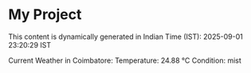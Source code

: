 # My Project

This content is dynamically generated in Indian Time (IST): 2025-09-01 23:20:29 IST


Current Weather in Coimbatore:
Temperature: 24.88 °C
Condition: mist
